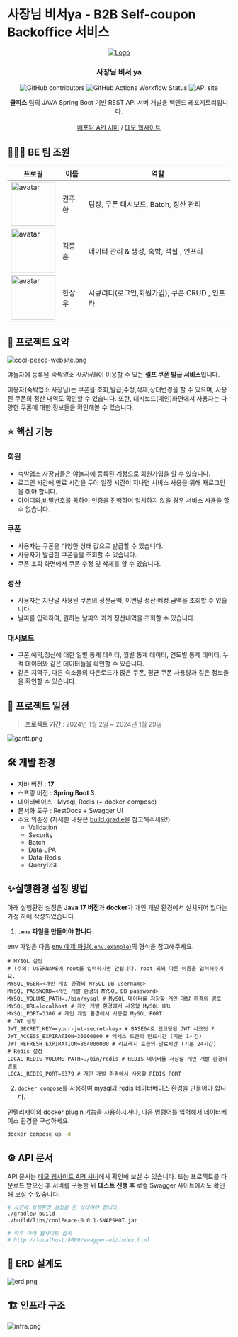 # 사장님 비서ya - B2B Self-coupon Backoffice 서비스

<div align="center">
  <a href="https://github.com/othneildrew/Best-README-Template">
    <img src="./docs/images/logo.png" alt="Logo">
  </a>

<h3 align="center">사장님 비서 ya</h3>

  <img alt="GitHub contributors" src="https://img.shields.io/github/contributors/coolPeace-yanolza/backend">
  <img alt="GitHub Actions Workflow Status" src="https://img.shields.io/github/actions/workflow/status/coolPeace-yanolza/backend/CD.yml">
  <img alt="API site" src="https://img.shields.io/website?url=https%3A%2F%2Fcoolpeace.store%2Factuator%2Fhealth">

  <p>
    <b>쿨피스</b> 팀의 JAVA Spring Boot 기반 REST API 서버 개발용 백엔드 레포지토리입니다. 
    <br />
    <br />
    <a href="https://coolpeace.store/swagger-ui/index.html">배포된 API 서버</a>
    /
    <a href="https://sajangnim-ya.vercel.app/login">데모 웹사이트</a>
  </p>
</div>

## 🧑‍🤝‍🧑 BE 팀 조원

| 프로필                                                                                                                | 이름  | 역할                            |
|--------------------------------------------------------------------------------------------------------------------|-----|-------------------------------|
| <a href="https://github.com/KwonJuHwan"><img alt="avatar" src="https://github.com/KwonJuHwan.png" width="100"></a> | 권주환 | 팀장, 쿠폰 대시보드, Batch, 정산 관리     |
| <a href="https://github.com/whdgns5059"><img alt="avatar" src="https://github.com/whdgns5059.png" width="100"></a> | 김종훈 | 데이터 관리 & 생성, 숙박, 객실 , 인프라     |
| <a href="https://github.com/tkddn204"><img alt="avatar" src="https://github.com/tkddn204.png" width="100"></a>     | 한상우 | 시큐리티(로그인,회원가입), 쿠폰 CRUD , 인프라 |

## 📝 프로젝트 요약

![cool-peace-website.png](./docs/images/cool-peace-website.png)

야놀자에 등록된 *숙박업소 사장님들*이 이용할 수 있는 **셀프 쿠폰 발급 서비스**입니다.

이용자(숙박업소 사장님)는 쿠폰을 조회,발급,수정,삭제,상태변경을 할 수 있으며, 사용된 쿠폰의 정산 내역도 확인할 수 있습니다.
또한, 대시보드(메인)화면에서 사용자는 다양한 쿠폰에 대한 정보들을 확인해볼 수 있습니다.

## ⭐️ 핵심 기능

### 회원

- 숙박업소 사장님들은 야놀자에 등록된 계정으로 회원가입을 할 수 있습니다.
- 로그인 시간에 만료 시간을 두어 일정 시간이 지나면 서비스 사용을 위해 재로그인을 해야 합니다.
- 아이디와,비밀번호를 통하여 인증을 진행하며 일치하지 않을 경우 서비스 사용을 할 수 없습니다.

### 쿠폰

- 사용자는 쿠폰을 다양한 상태 값으로 발급할 수 있습니다.
- 사용자가 발급한 쿠폰들을 조회할 수 있습니다.
- 쿠폰 조회 화면에서 쿠폰 수정 및 삭제를 할 수 있습니다.

### 정산

- 사용자는 지난달 사용된 쿠폰의 정산금액, 이번달 정산 예정 금액을 조회할 수 있습니다.
- 날짜를 입력하여, 원하는 날짜의 과거 정산내역을 조회할 수 있습니다.

### 대시보드

- 쿠폰,예약,정산에 대한 일별 통계 데이터, 월별 통계 데이터, 연도별 통계 데이터, 누적 데이터와 같은 데이터들을 확인할 수 있습니다.
- 같은 지역구, 다른 숙소들의 다운로드가 많은 쿠폰, 평균 쿠폰 사용량과 같은 정보들을 확인할 수 있습니다.

## 🚀 프로젝트 일정

> **프로젝트 기간** : 2024년 1월 2일 ~ 2024년 1월 29일

![gantt.png](docs/images/gantt.png)

## 🛠️ 개발 환경

- 자바 버전 : **17**
- 스프링 버전 : **Spring Boot 3**
- 데이터베이스 : Mysql, Redis (+ docker-compose)
- 문서화 도구 : RestDocs + Swagger UI
- 주요 의존성 (자세한 내용은 [build.gradle](./build.gradle)을 참고해주세요!)
    - Validation
    - Security
    - Batch
    - Data-JPA
    - Data-Redis
    - QueryDSL

## ✨실행환경 설정 방법

아래 실행환경 설정은 **Java 17 버전**과 **docker**가 개인 개발 환경에서 설치되어 있다는 가정 하에 작성되었습니다.

1. **`.env` 파일을 만들어야 합니다.**

env 파일은 다음 [env 예제 파일(`.env.example`)](/.env.example)의 형식을 참고해주세요.

```properties
# MYSQL 설정
# !주의: USERNAME에 root를 입력하시면 안됩니다. root 외의 다른 이름을 입력해주세요.
MYSQL_USER=<개인 개발 환경의 MYSQL DB username>
MYSQL_PASSWORD=<개인 개발 환경의 MYSQL DB password>
MYSQL_VOLUME_PATH=./bin/mysql # MySQL 데이터를 저장할 개인 개발 환경의 경로
MYSQL_URL=localhost # 개인 개발 환경에서 사용할 MySQL URL
MYSQL_PORT=3306 # 개인 개발 환경에서 사용할 MySQL PORT
# JWT 설정
JWT_SECRET_KEY=<your-jwt-secret-key> # BASE64로 인코딩된 JWT 시크릿 키
JWT_ACCESS_EXPIRATION=36000000 # 액세스 토큰의 만료시간 (기본 1시간)
JWT_REFRESH_EXPIRATION=864000000 # 리프레시 토큰의 만료시간 (기본 24시간)
# Redis 설정
LOCAL_REDIS_VOLUME_PATH=./bin/redis # REDIS 데이터를 저장할 개인 개발 환경의 경로
LOCAL_REDIS_PORT=6379 # 개인 개발 환경에서 사용할 REDIS PORT
```

2. `docker compose`를 사용하여 mysql과 redis 데이터베이스 환경을 만들어야 합니다.

인텔리제이의 docker plugin 기능을 사용하시거나, 다음 명령어를 입력해서 데이터베이스 환경을 구성하세요.

```bash
docker compose up -d
```

## ⚙ API 문서

API 문서는 [데모 웹사이트 API 서버](https://coolpeace.store/swagger-ui/index.html#/)에서 확인해 보실 수 있습니다.
또는 프로젝트를 다운로드 받으신 후 서버를 구동한 뒤 **테스트 진행 후** 로컬 Swagger 사이트에서도 확인해 보실 수 있습니다.

```bash
# 사전에 실행환경 설정을 한 상태여야 합니다.
./gradlew build
./build/libs/coolPeace-0.0.1-SNAPSHOT.jar

# 이후 아래 웹사이트 접속
# http://localhost:8080/swagger-ui/index.html
```

## 📐 ERD 설계도

![erd.png](./docs/images/erd.png)

## 🏗 인프라 구조

![infra.png](./docs/images/infra.png)
